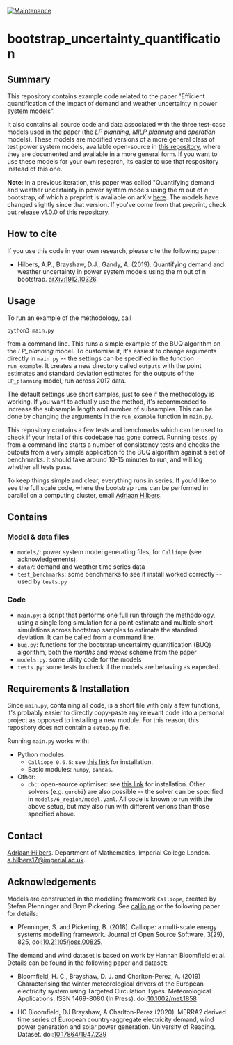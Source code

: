 [![Maintenance](https://img.shields.io/badge/Maintained%3F-yes-green.svg)](https://GitHub.com/Naereen/StrapDown.js/graphs/commit-activity)

# bootstrap_uncertainty_quantification

## Summary

This repository contains example code related to the paper "Efficient quantification of the impact of demand and weather uncertainty in power system models".

It also contains all source code and data associated with the three test-case models used in the paper (the *LP planning*, *MILP planning* and *operation* models). These models are modified versions of a more general class of test power system models, available open-source in [this repository](https://github.com/ahilbers/renewable_test_PSMs), where they are documented and available in a more general form. If you want to use these models for your own research, its easier to use that respository instead of this one.

**Note**: In a previous iteration, this paper was called "Quantifying demand and weather uncertainty in power system models using the *m* out of *n* bootstrap, of which a preprint is available on arXiv [here](https://arxiv.org/abs/1912.10326). The models have changed slightly since that version. If you've come from that preprint, check out release v1.0.0 of this repository.




## How to cite

If you use this code in your own research, please cite the following paper:

- Hilbers, A.P., Brayshaw, D.J., Gandy, A. (2019). Quantifying demand and weather uncertainty in power system models using the m out of n bootstrap. [arXiv:1912.10326](https://arxiv.org/abs/1912.10326).




## Usage

To run an example of the methodology, call

```
python3 main.py
```

from a command line. This runs a simple example of the BUQ algorithm on the *LP_planning* model. To customise it, it's easiest to change arguments directly in `main.py` -- the settings can be specified in the function `run_example`. It creates a new directory called `outputs` with the point estimates and standard deviation estimates for the outputs of the `LP_planning` model, run across 2017 data.

The default settings use short samples, just to see if the methodology is working. If you want to actually use the method, it's recommended to increase the subsample length and number of subsamples. This can be done by changing the arguments in the `run_example` function in `main.py`.

This repository contains a few tests and benchmarks which can be used to check if your install of this codebase has gone correct. Running `tests.py` from a command line starts a number of consistency tests and checks the outputs from a very simple application fo the BUQ algorithm against a set of benchmarks. It should take around 10-15 minutes to run, and will log whether all tests pass.

To keep things simple and clear, everything runs in series. If you'd like to see the full scale code, where the bootstrap runs can be performed in parallel on a computing cluster, email [Adriaan Hilbers](mailto:a.hilbers17@imperial.ac.uk).






## Contains

### Model & data files

- `models/`: power system model generating files, for `Calliope` (see acknowledgements).
- `data/`: demand and weather time series data
- `test_benchmarks`: some benchmarks to see if install worked correctly -- used by `tests.py`


### Code

- `main.py`: a script that performs one full run through the methodology, using a single long simulation for a point estimate and multiple short simulations across bootstrap samples to estimate the standard deviation. It can be called from a command line.
- `buq.py`: functions for the bootstrap uncertainty quantification (BUQ) algorithm, both the *months* and *weeks* scheme from the paper
- `models.py`: some utility code for the models
- `tests.py`: some tests to check if the models are behaving as expected.




## Requirements & Installation

Since `main.py`, containing all code, is a short file with only a few functions, it's probably easier to directly copy-paste any relevant code into a personal project as opposed to installing a new module. For this reason, this repository does not contain a `setup.py` file.

Running `main.py` works with:
- Python modules:
  - `Calliope 0.6.5`:  see [this link](https://calliope.readthedocs.io/en/stable/user/installation.html) for installation.
  - Basic modules: `numpy`, `pandas`.
- Other:
  - `cbc`: open-source optimiser: see [this link](https://projects.coin-or.org/Cbc) for installation. Other solvers (e.g. `gurobi`) are also possible -- the solver can be specified in `models/6_region/model.yaml`.
All code is known to run with the above setup, but may also run with different verions than those specified above.





## Contact

[Adriaan Hilbers](https://ahilbers.github.io). Department of Mathematics, Imperial College London. [a.hilbers17@imperial.ac.uk](mailto:a.hilbers17@imperial.ac.uk).




## Acknowledgements

Models are constructed in the modelling framework `Calliope`, created by Stefan Pfenninger and Bryn Pickering. See [callio.pe](https://callio.pe) or the following paper for details:

- Pfenninger, S. and Pickering, B. (2018). Calliope: a multi-scale energy systems modelling framework. Journal of Open Source Software, 3(29), 825, doi:[10.21105/joss.00825](https://doi.org/10.21105/joss.00825).

The demand and wind dataset is based on work by Hannah Bloomfield et al. Details can be found in the following paper and dataset:

- Bloomfield, H. C., Brayshaw, D. J. and Charlton-Perez, A. (2019) Characterising the winter meteorological drivers of the European electricity system using Targeted Circulation Types. Meteorological Applications. ISSN 1469-8080 (In Press). doi:[10.1002/met.1858](https://doi.org/10.1002/met.1858)

- HC Bloomfield, DJ Brayshaw, A Charlton-Perez (2020). MERRA2 derived time series of European country-aggregate electricity demand, wind power generation and solar power generation. University of Reading. Dataset. doi:[10.17864/1947.239](https://doi.org/10.17864/1947.239)
